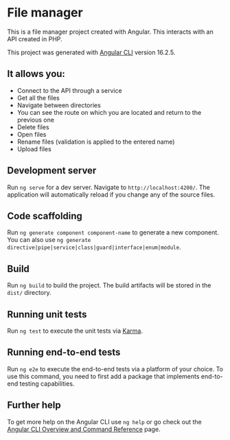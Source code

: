 # File manager

This is a file manager project created with Angular. This interacts with an API created in PHP.

This project was generated with [Angular CLI](https://github.com/angular/angular-cli) version 16.2.5.

## It allows you:

- Connect to the API through a service
- Get all the files
- Navigate between directories
- You can see the route on which you are located and return to the previous one
- Delete files
- Open files
- Rename files (validation is applied to the entered name)
- Upload files

## Development server

Run `ng serve` for a dev server. Navigate to `http://localhost:4200/`. The application will automatically reload if you change any of the source files.

## Code scaffolding

Run `ng generate component component-name` to generate a new component. You can also use `ng generate directive|pipe|service|class|guard|interface|enum|module`.

## Build

Run `ng build` to build the project. The build artifacts will be stored in the `dist/` directory.

## Running unit tests

Run `ng test` to execute the unit tests via [Karma](https://karma-runner.github.io).

## Running end-to-end tests

Run `ng e2e` to execute the end-to-end tests via a platform of your choice. To use this command, you need to first add a package that implements end-to-end testing capabilities.

## Further help

To get more help on the Angular CLI use `ng help` or go check out the [Angular CLI Overview and Command Reference](https://angular.io/cli) page.
